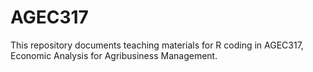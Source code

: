 # AGEC317
This repository documents teaching materials for R coding in AGEC317, Economic Analysis for Agribusiness Management.
